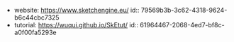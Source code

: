 - website: https://www.sketchengine.eu/
  id:: 79569b3b-3c62-4318-9624-b6c44cbc7325
- tutorial: https://wuqui.github.io/SkEtut/
  id:: 61964467-2068-4ed7-bf8c-a0f00fa5293e